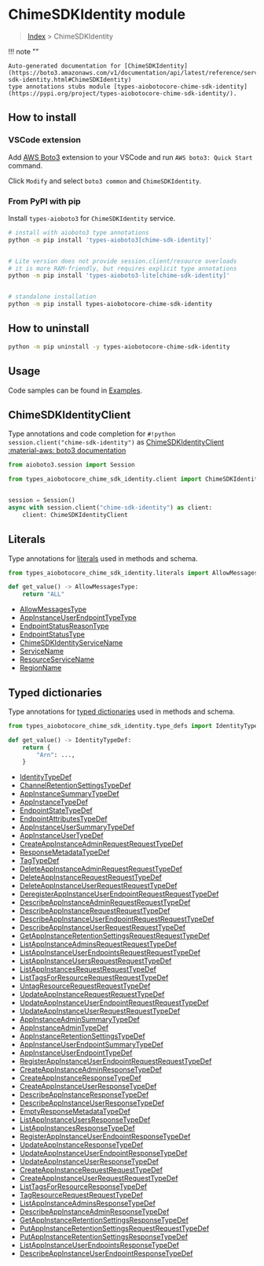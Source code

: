 # ChimeSDKIdentity module

> [Index](../README.md) > ChimeSDKIdentity


!!! note ""

    Auto-generated documentation for [ChimeSDKIdentity](https://boto3.amazonaws.com/v1/documentation/api/latest/reference/services/chime-sdk-identity.html#ChimeSDKIdentity)
    type annotations stubs module [types-aiobotocore-chime-sdk-identity](https://pypi.org/project/types-aiobotocore-chime-sdk-identity/).

## How to install

### VSCode extension

Add [AWS Boto3](https://marketplace.visualstudio.com/items?itemName=Boto3typed.boto3-ide)
extension to your VSCode and run `AWS boto3: Quick Start` command.

Click `Modify` and select `boto3 common` and `ChimeSDKIdentity`.

### From PyPI with pip

Install `types-aioboto3` for `ChimeSDKIdentity` service.

```bash
# install with aioboto3 type annotations
python -m pip install 'types-aioboto3[chime-sdk-identity]'


# Lite version does not provide session.client/resource overloads
# it is more RAM-friendly, but requires explicit type annotations
python -m pip install 'types-aioboto3-lite[chime-sdk-identity]'


# standalone installation
python -m pip install types-aiobotocore-chime-sdk-identity
```



## How to uninstall

```bash
python -m pip uninstall -y types-aiobotocore-chime-sdk-identity
```

## Usage

Code samples can be found in [Examples](./usage.md).

## ChimeSDKIdentityClient

Type annotations and code completion for  `#!python session.client("chime-sdk-identity")` as [ChimeSDKIdentityClient](./client.md)
[:material-aws: boto3 documentation](https://boto3.amazonaws.com/v1/documentation/api/latest/reference/services/chime-sdk-identity.html#ChimeSDKIdentity.Client)

```python title="Usage example"
from aioboto3.session import Session

from types_aiobotocore_chime_sdk_identity.client import ChimeSDKIdentityClient


session = Session()
async with session.client("chime-sdk-identity") as client:
    client: ChimeSDKIdentityClient
```








## Literals

Type annotations for [literals](./literals.md) used in methods and schema.

```python title="Usage example"
from types_aiobotocore_chime_sdk_identity.literals import AllowMessagesType

def get_value() -> AllowMessagesType:
    return "ALL"
```

- [AllowMessagesType](./literals.md#allowmessagestype)
- [AppInstanceUserEndpointTypeType](./literals.md#appinstanceuserendpointtypetype)
- [EndpointStatusReasonType](./literals.md#endpointstatusreasontype)
- [EndpointStatusType](./literals.md#endpointstatustype)
- [ChimeSDKIdentityServiceName](./literals.md#chimesdkidentityservicename)
- [ServiceName](./literals.md#servicename)
- [ResourceServiceName](./literals.md#resourceservicename)
- [RegionName](./literals.md#regionname)




## Typed dictionaries

Type annotations for [typed dictionaries](./type_defs.md) used in methods and schema.

```python title="Usage example"
from types_aiobotocore_chime_sdk_identity.type_defs import IdentityTypeDef

def get_value() -> IdentityTypeDef:
    return {
        "Arn": ...,
    }
```

- [IdentityTypeDef](./type_defs.md#identitytypedef)
- [ChannelRetentionSettingsTypeDef](./type_defs.md#channelretentionsettingstypedef)
- [AppInstanceSummaryTypeDef](./type_defs.md#appinstancesummarytypedef)
- [AppInstanceTypeDef](./type_defs.md#appinstancetypedef)
- [EndpointStateTypeDef](./type_defs.md#endpointstatetypedef)
- [EndpointAttributesTypeDef](./type_defs.md#endpointattributestypedef)
- [AppInstanceUserSummaryTypeDef](./type_defs.md#appinstanceusersummarytypedef)
- [AppInstanceUserTypeDef](./type_defs.md#appinstanceusertypedef)
- [CreateAppInstanceAdminRequestRequestTypeDef](./type_defs.md#createappinstanceadminrequestrequesttypedef)
- [ResponseMetadataTypeDef](./type_defs.md#responsemetadatatypedef)
- [TagTypeDef](./type_defs.md#tagtypedef)
- [DeleteAppInstanceAdminRequestRequestTypeDef](./type_defs.md#deleteappinstanceadminrequestrequesttypedef)
- [DeleteAppInstanceRequestRequestTypeDef](./type_defs.md#deleteappinstancerequestrequesttypedef)
- [DeleteAppInstanceUserRequestRequestTypeDef](./type_defs.md#deleteappinstanceuserrequestrequesttypedef)
- [DeregisterAppInstanceUserEndpointRequestRequestTypeDef](./type_defs.md#deregisterappinstanceuserendpointrequestrequesttypedef)
- [DescribeAppInstanceAdminRequestRequestTypeDef](./type_defs.md#describeappinstanceadminrequestrequesttypedef)
- [DescribeAppInstanceRequestRequestTypeDef](./type_defs.md#describeappinstancerequestrequesttypedef)
- [DescribeAppInstanceUserEndpointRequestRequestTypeDef](./type_defs.md#describeappinstanceuserendpointrequestrequesttypedef)
- [DescribeAppInstanceUserRequestRequestTypeDef](./type_defs.md#describeappinstanceuserrequestrequesttypedef)
- [GetAppInstanceRetentionSettingsRequestRequestTypeDef](./type_defs.md#getappinstanceretentionsettingsrequestrequesttypedef)
- [ListAppInstanceAdminsRequestRequestTypeDef](./type_defs.md#listappinstanceadminsrequestrequesttypedef)
- [ListAppInstanceUserEndpointsRequestRequestTypeDef](./type_defs.md#listappinstanceuserendpointsrequestrequesttypedef)
- [ListAppInstanceUsersRequestRequestTypeDef](./type_defs.md#listappinstanceusersrequestrequesttypedef)
- [ListAppInstancesRequestRequestTypeDef](./type_defs.md#listappinstancesrequestrequesttypedef)
- [ListTagsForResourceRequestRequestTypeDef](./type_defs.md#listtagsforresourcerequestrequesttypedef)
- [UntagResourceRequestRequestTypeDef](./type_defs.md#untagresourcerequestrequesttypedef)
- [UpdateAppInstanceRequestRequestTypeDef](./type_defs.md#updateappinstancerequestrequesttypedef)
- [UpdateAppInstanceUserEndpointRequestRequestTypeDef](./type_defs.md#updateappinstanceuserendpointrequestrequesttypedef)
- [UpdateAppInstanceUserRequestRequestTypeDef](./type_defs.md#updateappinstanceuserrequestrequesttypedef)
- [AppInstanceAdminSummaryTypeDef](./type_defs.md#appinstanceadminsummarytypedef)
- [AppInstanceAdminTypeDef](./type_defs.md#appinstanceadmintypedef)
- [AppInstanceRetentionSettingsTypeDef](./type_defs.md#appinstanceretentionsettingstypedef)
- [AppInstanceUserEndpointSummaryTypeDef](./type_defs.md#appinstanceuserendpointsummarytypedef)
- [AppInstanceUserEndpointTypeDef](./type_defs.md#appinstanceuserendpointtypedef)
- [RegisterAppInstanceUserEndpointRequestRequestTypeDef](./type_defs.md#registerappinstanceuserendpointrequestrequesttypedef)
- [CreateAppInstanceAdminResponseTypeDef](./type_defs.md#createappinstanceadminresponsetypedef)
- [CreateAppInstanceResponseTypeDef](./type_defs.md#createappinstanceresponsetypedef)
- [CreateAppInstanceUserResponseTypeDef](./type_defs.md#createappinstanceuserresponsetypedef)
- [DescribeAppInstanceResponseTypeDef](./type_defs.md#describeappinstanceresponsetypedef)
- [DescribeAppInstanceUserResponseTypeDef](./type_defs.md#describeappinstanceuserresponsetypedef)
- [EmptyResponseMetadataTypeDef](./type_defs.md#emptyresponsemetadatatypedef)
- [ListAppInstanceUsersResponseTypeDef](./type_defs.md#listappinstanceusersresponsetypedef)
- [ListAppInstancesResponseTypeDef](./type_defs.md#listappinstancesresponsetypedef)
- [RegisterAppInstanceUserEndpointResponseTypeDef](./type_defs.md#registerappinstanceuserendpointresponsetypedef)
- [UpdateAppInstanceResponseTypeDef](./type_defs.md#updateappinstanceresponsetypedef)
- [UpdateAppInstanceUserEndpointResponseTypeDef](./type_defs.md#updateappinstanceuserendpointresponsetypedef)
- [UpdateAppInstanceUserResponseTypeDef](./type_defs.md#updateappinstanceuserresponsetypedef)
- [CreateAppInstanceRequestRequestTypeDef](./type_defs.md#createappinstancerequestrequesttypedef)
- [CreateAppInstanceUserRequestRequestTypeDef](./type_defs.md#createappinstanceuserrequestrequesttypedef)
- [ListTagsForResourceResponseTypeDef](./type_defs.md#listtagsforresourceresponsetypedef)
- [TagResourceRequestRequestTypeDef](./type_defs.md#tagresourcerequestrequesttypedef)
- [ListAppInstanceAdminsResponseTypeDef](./type_defs.md#listappinstanceadminsresponsetypedef)
- [DescribeAppInstanceAdminResponseTypeDef](./type_defs.md#describeappinstanceadminresponsetypedef)
- [GetAppInstanceRetentionSettingsResponseTypeDef](./type_defs.md#getappinstanceretentionsettingsresponsetypedef)
- [PutAppInstanceRetentionSettingsRequestRequestTypeDef](./type_defs.md#putappinstanceretentionsettingsrequestrequesttypedef)
- [PutAppInstanceRetentionSettingsResponseTypeDef](./type_defs.md#putappinstanceretentionsettingsresponsetypedef)
- [ListAppInstanceUserEndpointsResponseTypeDef](./type_defs.md#listappinstanceuserendpointsresponsetypedef)
- [DescribeAppInstanceUserEndpointResponseTypeDef](./type_defs.md#describeappinstanceuserendpointresponsetypedef)

